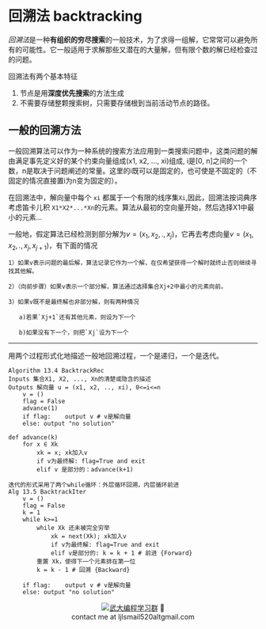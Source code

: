 # 回溯法 backtracking

*回溯法*是一种**有组织的穷尽搜索**的一般技术，为了求得一组解，它常常可以避免所有的可能性。它一般适用于求解那些又潜在的大量解，但有限个数的解已经检查过的问题。

回溯法有两个基本特征

1. 节点是用**深度优先搜索**的方法生成
2. 不需要存储整颗搜索树，只需要存储根到当前活动节点的路径。

## 一般的回溯方法

一般回溯算法可以作为一种系统的搜索方法应用到一类搜索问题中，这类问题的解由满足事先定义好的某个约束向量组成(x1, x2, ..., xi)组成, i是[0, n]之间的一个数，n是取决于问题阐述的常量。这里的i既可以是固定的，也可使是不固定的（不固定的情况直接置i为n变为固定的）。 

在回溯法中，解向量中每个 `xi` 都属于一个有限的线序集`Xi`,因此，回溯法按词典序考虑笛卡儿积 `X1*X2*...*Xn`的元素。算法从最初的空向量开始，然后选择X1中最小的元素...

一般地，假定算法已经检测到部分解为$v = (x_1, x_2, .,x_j)$，它再去考虑向量$v = (x_1, x_2, .,x_j, x_{j+1})​$，有下面的情况

```
1）如果v表示问题的最后解，算法记录它作为一个解，在仅希望获得一个解时就终止否则继续寻找其他解。

2）（向前步骤）如果v表示一个部分解，算法通过选择集合Xj+2中最小的元素向前。

3）如果v既不是最终解也非部分解，则有两种情况

​	a)若果`Xj+1`还有其他元素，则设为下一个 

​	b)如果没有下一个，则把`Xj`设为下一个
```

----

用两个过程形式化地描述一般地回溯过程，一个是递归，一个是迭代。

```
Algorithm 13.4 BacktrackRec
Inputs 集合X1, X2, ..., Xn的清楚或隐含的描述
Outputs 解向量 u = (x1, x2, .., xi), 0<=i<=n
    v = ()
    flag = False
    advance(1)
    if flag:	output v # v是解向量
    else: output "no solution"

def advance(k)
    for x ∈ Xk
        xk = x; xk加入v
        if v为最终解: flag=True and exit
        elif v 是部分的：advance(k+1)
```

```
迭代的形式采用了两个while循环：外层循环回溯，内层循环前进
Alg 13.5 BacktrackIter
    v = ()
    flag = False
    k = 1
    while k>=1
        while Xk 还未被完全穷举
            xk = next(Xk); xk加入v
            if v为最终解: flag=True and exit
            elif v是部分的: k = k + 1 # 前进 {Forward}
        重置 Xk，使得下一个元素排在第一位
        k = k - 1 # 回溯 {Backward}

    if flag:	output v # v是解向量
    else: output "no solution"
```




<div align=center><a target="_blank" href="https://shang.qq.com/wpa/qunwpa?idkey=3c1fb4fbcc478fd5264a1d29472ae6e7752b5e1bdbab3af31b560766389e27e2"><img border="0" src="https://pub.idqqimg.com/wpa/images/group.png" alt="武大编程学习群" title="武大编程学习群"></a> 🙂 </div>

<div align=center> contact me at ljlsmail520altgmail.com
</div>